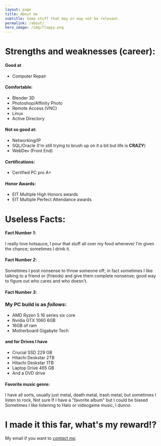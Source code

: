 ```yaml
---
layout: page
title: About me
subtitle: Some stuff that may or may not be relevant.
permalink: /about/
hero_image: /img/floppy.png
---
```


# Strengths and weaknesses (career):

#### Good at

* Computer Repair

#### Comfortable:

* Blender 3D
* Photoshop/Affinity Photo
* Remote Access (VNC)
* Linux
* Active Directory

#### Not so good at:

* Networking/IP
* SQL/Oracle (I'm still trying to brush up on it a bit but life is **CRAZY**)
* WebDev (Front End)

#### Certifications:

* Certified PC pro A+

#### Honor Awards:
* EIT Multiple High Honors awards
* EIT Multiple Perfect Attendance awards

# Useless Facts:

#### Fact Number ***1***:

I really love hotsauce, I pour that stuff all over my food whenever I'm given the chance; sometimes I drink it.

#### Fact Number ***2***:

Sometimes I post nonsense to throw someone off; in fact sometimes I like talking to a friend or (friends) and give them complete nonsense; good way to figure out who cares and who doesn't.

#### Fact Number ***3***:


### My PC build is as ***follows***:

* AMD Ryzen 5 16 series six core
* Nvidia GTX 1060 6GB
* 16GB of ram
* Motherboard Gigabyte Tech

#### and for Drives I have

* Crucial SSD 229 GB
* Hitachi Deskstar 2TB
* Hitachi Deskstar 1TB
* Laptop Drive 465 GB
* And a DVD drive

#### Favorite music genre:

I have all sorts, usually just metal, death metal, trash metal; but sometimes I listen to rock, Not sure If I have a "favorite album" but I could be biased Sometimes I like listening to Halo or videogame music, I dunno.

# I made it this far, what's my reward!?

My email if you want to *[contact me](mailto:nxthompson96@gmail.com)*.
